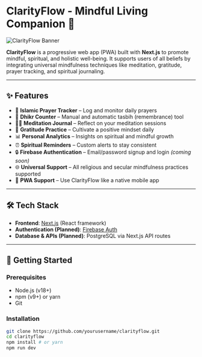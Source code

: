 # ClarityFlow - Mindful Living Companion 🌿

![ClarityFlow Banner](https://via.placeholder.com/1200x400?text=ClarityFlow+Banner)

**ClarityFlow** is a progressive web app (PWA) built with **Next.js** to promote mindful, spiritual, and holistic well-being. It supports users of all beliefs by integrating universal mindfulness techniques like meditation, gratitude, prayer tracking, and spiritual journaling.

---

## ✨ Features

- 🕌 **Islamic Prayer Tracker** – Log and monitor daily prayers
- 🔢 **Dhikr Counter** – Manual and automatic tasbih (remembrance) tool
- 🧘‍♂️ **Meditation Journal** – Reflect on your meditation sessions
- 🙏 **Gratitude Practice** – Cultivate a positive mindset daily
- 📊 **Personal Analytics** – Insights on spiritual and mindful growth
- ⏰ **Spiritual Reminders** – Custom alerts to stay consistent
- 🔒 **Firebase Authentication** – Email/password signup and login _(coming soon)_
- 🌐 **Universal Support** – All religious and secular mindfulness practices supported
- 📱 **PWA Support** – Use ClarityFlow like a native mobile app

---

## 🛠 Tech Stack

- **Frontend**: [Next.js](https://nextjs.org/) (React framework)
- **Authentication (Planned)**: [Firebase Auth](https://firebase.google.com/products/auth)
- **Database & APIs (Planned)**: PostgreSQL via Next.js API routes

---

## 🚀 Getting Started

### Prerequisites

- Node.js (v18+)
- npm (v9+) or yarn
- Git

### Installation

```bash
git clone https://github.com/yourusername/clarityflow.git
cd clarityflow
npm install # or yarn
npm run dev

